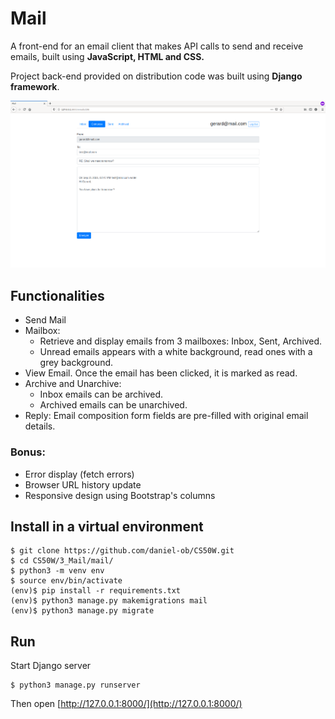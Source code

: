 # Mail

A front-end for an email client that makes API calls to send and receive emails, built using **JavaScript, HTML and CSS.**

Project back-end provided on distribution code was built using **Django framework**.

![Mail screenshot](screenshot.png)

## Functionalities

- Send Mail
- Mailbox:
    - Retrieve and display emails from 3 mailboxes: Inbox, Sent, Archived.
    - Unread emails appears with a white background, read ones with a grey background.
- View Email. Once the email has been clicked, it is marked as read.
- Archive and Unarchive:
    - Inbox emails can be archived.
    - Archived emails can be unarchived.
- Reply: Email composition form fields are pre-filled with original email details.

### Bonus:

- Error display (fetch errors)
- Browser URL history update
- Responsive design using Bootstrap's columns

## Install in a virtual environment

    $ git clone https://github.com/daniel-ob/CS50W.git
    $ cd CS50W/3_Mail/mail/
    $ python3 -m venv env
    $ source env/bin/activate
    (env)$ pip install -r requirements.txt
    (env)$ python3 manage.py makemigrations mail
    (env)$ python3 manage.py migrate

## Run 

Start Django server

    $ python3 manage.py runserver

Then open [http://127.0.0.1:8000/](http://127.0.0.1:8000/)
